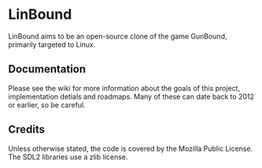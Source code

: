 # LinBound

LinBound aims to be an open-source clone of the game GunBound, primarily targeted to Linux. 

## Documentation

Please see the wiki for more information about the goals of this project, implementation detials and roadmaps. Many of these can date back to 2012 or earlier, so be careful. 

## Credits

Unless otherwise stated, the code is covered by the Mozilla Public License.  
The SDL2 libraries use a zlib license. 
